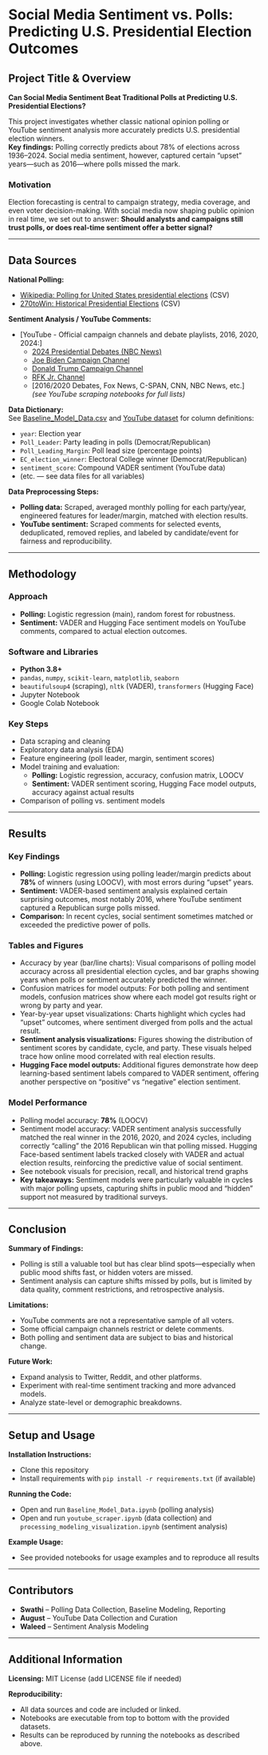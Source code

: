 # Social Media Sentiment vs. Polls: Predicting U.S. Presidential Election Outcomes

## Project Title & Overview

**Can Social Media Sentiment Beat Traditional Polls at Predicting U.S. Presidential Elections?**

This project investigates whether classic national opinion polling or YouTube sentiment analysis more accurately predicts U.S. presidential election winners.  
**Key findings:** Polling correctly predicts about 78% of elections across 1936–2024. Social media sentiment, however, captured certain “upset” years—such as 2016—where polls missed the mark.

### Motivation

Election forecasting is central to campaign strategy, media coverage, and even voter decision-making. With social media now shaping public opinion in real time, we set out to answer: **Should analysts and campaigns still trust polls, or does real-time sentiment offer a better signal?**

---

## Data Sources

**National Polling:**
- [Wikipedia: Polling for United States presidential elections](https://en.wikipedia.org/wiki/Polling_for_United_States_presidential_elections) (CSV)
- [270toWin: Historical Presidential Elections](https://www.270towin.com/historical-presidential-elections/) (CSV)

**Sentiment Analysis / YouTube Comments:**
- [YouTube - Official campaign channels and debate playlists, 2016, 2020, 2024:]
    - [2024 Presidential Debates (NBC News)](https://www.youtube.com/playlist?list=PL0b6OzIxLPbz9pqWh7fhgW01W1yYGWZxd)
    - [Joe Biden Campaign Channel](https://www.youtube.com/@JoeBiden)
    - [Donald Trump Campaign Channel](https://www.youtube.com/@realDonaldTrump)
    - [RFK Jr. Channel](https://www.youtube.com/@RobertKennedyJr)
    - [2016/2020 Debates, Fox News, C-SPAN, CNN, NBC News, etc.]  
    *(see YouTube scraping notebooks for full lists)*

**Data Dictionary:**  
See [Baseline_Model_Data.csv](Baseline_Model_Data.csv) and [YouTube dataset](youtube_scraper.ipynb) for column definitions:
- `year`: Election year
- `Poll_Leader`: Party leading in polls (Democrat/Republican)
- `Poll_Leading_Margin`: Poll lead size (percentage points)
- `EC_election_winner`: Electoral College winner (Democrat/Republican)
- `sentiment_score`: Compound VADER sentiment (YouTube data)
- (etc. — see data files for all variables)

**Data Preprocessing Steps:**
- **Polling data:** Scraped, averaged monthly polling for each party/year, engineered features for leader/margin, matched with election results.
- **YouTube sentiment:** Scraped comments for selected events, deduplicated, removed replies, and labeled by candidate/event for fairness and reproducibility.

---

## Methodology

### Approach

- **Polling:** Logistic regression (main), random forest for robustness.
- **Sentiment:** VADER and Hugging Face sentiment models on YouTube comments, compared to actual election outcomes.

### Software and Libraries

- **Python 3.8+**
- `pandas`, `numpy`, `scikit-learn`, `matplotlib`, `seaborn`
- `beautifulsoup4` (scraping), `nltk` (VADER), `transformers` (Hugging Face)
- Jupyter Notebook
- Google Colab Notebook

### Key Steps

- Data scraping and cleaning
- Exploratory data analysis (EDA)
- Feature engineering (poll leader, margin, sentiment scores)
- Model training and evaluation:
    - **Polling:** Logistic regression, accuracy, confusion matrix, LOOCV
    - **Sentiment:** VADER sentiment scoring, Hugging Face model outputs, accuracy against actual results
- Comparison of polling vs. sentiment models

---

## Results

### Key Findings

- **Polling:** Logistic regression using polling leader/margin predicts about **78%** of winners (using LOOCV), with most errors during “upset” years.
- **Sentiment:** VADER-based sentiment analysis explained certain surprising outcomes, most notably 2016, where YouTube sentiment captured a Republican surge polls missed.
- **Comparison:** In recent cycles, social sentiment sometimes matched or exceeded the predictive power of polls.

### Tables and Figures

- Accuracy by year (bar/line charts): Visual comparisons of polling model accuracy across all presidential election cycles, and bar graphs showing years when polls or sentiment accurately predicted the winner.
- Confusion matrices for model outputs: For both polling and sentiment models, confusion matrices show where each model got results right or wrong by party and year.
- Year-by-year upset visualizations: Charts highlight which cycles had “upset” outcomes, where sentiment diverged from polls and the actual result.
- **Sentiment analysis visualizations:** Figures showing the distribution of sentiment scores by candidate, cycle, and party. These visuals helped trace how online mood correlated with real election results.
- **Hugging Face model outputs:** Additional figures demonstrate how deep learning-based sentiment labels compared to VADER sentiment, offering another perspective on “positive” vs “negative” election sentiment.

### Model Performance

- Polling model accuracy: **78%** (LOOCV)
- Sentiment model accuracy: VADER sentiment analysis successfully matched the real winner in the 2016, 2020, and 2024 cycles, including correctly “calling” the 2016 Republican win that polling missed. Hugging Face-based sentiment labels tracked closely with VADER and actual election results, reinforcing the predictive value of social sentiment.
- See notebook visuals for precision, recall, and historical trend graphs
- **Key takeaways:** Sentiment models were particularly valuable in cycles with major polling upsets, capturing shifts in public mood and “hidden” support not measured by traditional surveys.

---

## Conclusion

**Summary of Findings:**  
- Polling is still a valuable tool but has clear blind spots—especially when public mood shifts fast, or hidden voters are missed.
- Sentiment analysis can capture shifts missed by polls, but is limited by data quality, comment restrictions, and retrospective analysis.

**Limitations:**  
- YouTube comments are not a representative sample of all voters.
- Some official campaign channels restrict or delete comments.
- Both polling and sentiment data are subject to bias and historical change.

**Future Work:**  
- Expand analysis to Twitter, Reddit, and other platforms.
- Experiment with real-time sentiment tracking and more advanced models.
- Analyze state-level or demographic breakdowns.

---

## Setup and Usage

**Installation Instructions:**
- Clone this repository
- Install requirements with `pip install -r requirements.txt` (if available)

**Running the Code:**
- Open and run `Baseline_Model_Data.ipynb` (polling analysis)
- Open and run `youtube_scraper.ipynb` (data collection) and `processing_modeling_visualization.ipynb` (sentiment analysis)

**Example Usage:**
- See provided notebooks for usage examples and to reproduce all results

---

## Contributors

- **Swathi** – Polling Data Collection, Baseline Modeling, Reporting  
- **August** – YouTube Data Collection and Curation  
- **Waleed** – Sentiment Analysis Modeling


---

## Additional Information

**Licensing:** MIT License (add LICENSE file if needed)

**Reproducibility:**  
- All data sources and code are included or linked.
- Notebooks are executable from top to bottom with the provided datasets.
- Results can be reproduced by running the notebooks as described above.
